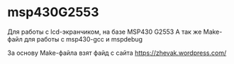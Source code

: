 # msp430G2553
Для работы с lcd-экранчиком, на базе MSP430 G2553
А так же Make-файл для работы с msp430-gcc и mspdebug

За основу Make-файла взят файд с сайта https://zhevak.wordpress.com/
